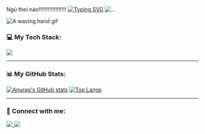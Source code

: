 Ngủ thoi nào!!!!!!!!!!!!!!!!!!
[![Typing SVG](https://readme-typing-svg.herokuapp.com?font=arima&pause=1000&color=F031F7&background=76FFCC00&center=true&width=435&lines=KIEU+GIA+THINH)](https://git.io/typing-svg)
![...](https://media3.giphy.com/media/v1.Y2lkPTc5MGI3NjExamhoenNtZXFpNzFvY2JyZmFlZWR4NHE5ZTdvY2cwaHk3bmp2ZDZ6cyZlcD12MV9pbnRlcm5hbF9naWZfYnlfaWQmY3Q9Zw/2xu5zpSV3oqKcCSZ49/giphy.gif)


![A waving hand gif](https://media.giphy.com/media/hvRJCLFzcasrR4ia7z/giphy.gif)

### 💻 My Tech Stack:
<p align="left">
  <a href="https://skillicons.dev">
    <img src="https://skillicons.dev/icons?i=js,html,css,react,nodejs,python,git" />
  </a>
</p>

---

### 📊 My GitHub Stats:
[![Anurag's GitHub stats](https://github-readme-stats.vercel.app/api?username=kieugiathinh&show_icons=true&theme=tokyonight)](https://github.com/anuraghazra/github-readme-stats)
[![Top Langs](https://github-readme-stats.vercel.app/api/top-langs/?username=kieugiathinh&layout=compact&theme=tokyonight)](https://github.com/anuraghazra/github-readme-stats)

---

### 🔗 Connect with me:
<p align="left">
    <a href="https://linkedin.com/in/TEN_LINKEDIN" target="_blank">
        <img src="https://img.shields.io/badge/LinkedIn-0077B5?style=for-the-badge&logo=linkedin&logoColor=white" />
    </a>
    <a href="mailto:EMAIL_CUA_BAN">
        <img src="https://img.shields.io/badge/Gmail-D14836?style=for-the-badge&logo=gmail&logoColor=white" />
    </a>
</p>
